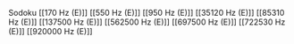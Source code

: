 Sodoku
[[170 Hz (E)]]
[[550 Hz (E)]]
[[950 Hz (E)]]
[[35120 Hz (E)]]
[[85310 Hz (E)]]
[[137500 Hz (E)]]
[[562500 Hz (E)]]
[[697500 Hz (E)]]
[[722530 Hz (E)]]
[[920000 Hz (E)]]